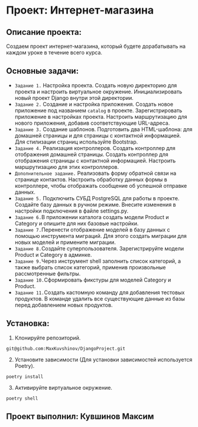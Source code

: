 # Проект: Интернет-магазина

## Описание проекта: 
Создаем проект интернет-магазина, который будете дорабатывать на каждом уроке в течение всего курса.

## Основные задачи:
- `Задание 1.` Настройка проекта. Создать новую директорию для проекта и настроить виртуальное окружение. 
Инициализировать новый проект Django внутри этой директории.
- `Задание 2.` Создание и настройка приложения. Создать новое приложение под названием `catalog` в проекте. Зарегистрировать приложение в настройках проекта. Настроить маршрутизацию для нового приложения, добавив соответствующие URL-адреса.
- `Задание 3.` Создание шаблонов. Подготовить два HTML-шаблона: для домашней страницы и для страницы с контактной информацией. Для стилизации страниц используйте Bootstrap.
- `Задание 4.` Реализация контроллеров. Создать контроллер для отображения домашней страницы. Создать контроллер для отображения страницы с контактной информацией. Настроить маршрутизацию для этих контроллеров.
- `Дополнительное задание.` Реализовать форму обратной связи на странице контактов. Настроить обработку данных формы в контроллере, чтобы отображать сообщение об успешной отправке данных.
- `Задание 5.` Подключить СУБД PostgreSQL для работы в проекте. Создайте базу данных в ручном режиме. Внесите изменения в настройки подключения в файле settings.py.
- `Задание 6.`В приложении каталога создать модели Product и Category и опишите для них базовые настройки.
- `Задание 7.`Перенести отображение моделей в базу данных с помощью инструмента миграций. Для этого создать миграции для новых моделей и примените миграции.
- `Задание 8.`Создайте суперпользователя. Зарегистрируйте модели Product и Category в админке.
- `Задание 9.`Через инструмент shell заполнить список категорий, а также выбрать список категорий, применив произвольные рассмотренные фильтры.
- `Задание 10.`Сформировать фикстуры для моделей Category и Product.
- `Задание 11.`Создать кастомную команду для добавления тестовых продуктов. В команде удалить все существующие данные из базы перед добавлением новых продуктов.
## Установка:
1. Клонируйте репозиторий.

 `git@github.com:MaxKuvshinov/DjangoProject.git`

2. Установите зависимости (Для установки зависимостей используется Poetry).

 `poetry install`

3. Активируйте виртуальное окружение.

 `poetry shell`

## Проект выполнил: Кувшинов Максим

